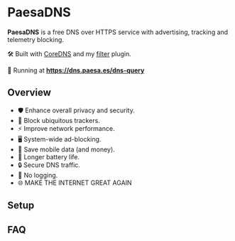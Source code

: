 # PaesaDNS

**PaesaDNS** is a free DNS over HTTPS service with advertising, tracking and telemetry blocking.

🛠 Built with [CoreDNS](https://github.com/coredns/coredns) and my [filter](https://github.com/milgradesec/filter) plugin.

🚀 Running at **<https://dns.paesa.es/dns-query>**

## Overview

- 🛡️ Enhance overall privacy and security.
- 👀 Block ubiquitous trackers.
- ⚡ Improve network performance.
- 🖥️ System-wide ad-blocking.
- 📡 Save mobile data (and money).
- 🔋 Longer battery life.
- 🔒 Secure DNS traffic.
- 📜 No logging.
- 🌐 MAKE THE INTERNET GREAT AGAIN

## Setup

## FAQ
